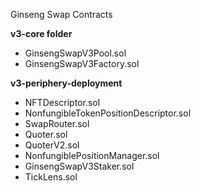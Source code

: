 Ginseng Swap Contracts

**v3-core folder**

- GinsengSwapV3Pool.sol
- GinsengSwapV3Factory.sol

**v3-periphery-deployment**

- NFTDescriptor.sol
- NonfungibleTokenPositionDescriptor.sol
- SwapRouter.sol
- Quoter.sol
- QuoterV2.sol
- NonfungiblePositionManager.sol
- GinsengSwapV3Staker.sol
- TickLens.sol
